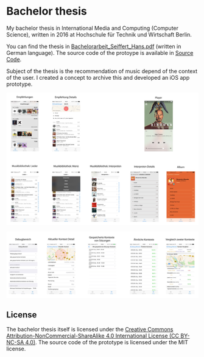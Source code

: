 # Bachelor thesis
My bachelor thesis in International Media and Computing (Computer Science), written in 2016 at Hochschule für Technik und Wirtschaft Berlin.

You can find the thesis in [Bachelorarbeit\_Seiffert\_Hans.pdf](Bachelorarbeit_Seiffert_Hans.pdf) (written in German language). The source code of the protoype is available in [Source Code](Source%20Code).

Subject of the thesis is the recommendation of music depend of the context of the user. I created a concept to archive this and developed an iOS app prototype.

![](./.images/app_screens_1.jpg)

![](./.images/app_screens_2.jpg)


## License

The bachelor thesis itself is licensed under the [Creative Commons Attribution-NonCommercial-ShareAlike 4.0 International License (CC BY-NC-SA 4.0)](http://creativecommons.org/licenses/by-nc-sa/4.0/). The source code of the prototype is licensed under the MIT license.
